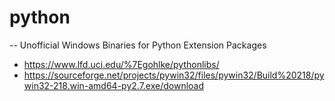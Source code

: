 # python
-- Unofficial Windows Binaries for Python Extension Packages
*   https://www.lfd.uci.edu/%7Egohlke/pythonlibs/
*   https://sourceforge.net/projects/pywin32/files/pywin32/Build%20218/pywin32-218.win-amd64-py2.7.exe/download
